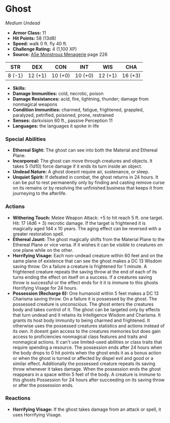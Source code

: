 # Ghost

*Medium* *Undead*

- **Armor Class:** 11
- **Hit Points:** 58 (13d8)
- **Speed:** walk 0 ft. fly 40 ft.
- **Challenge Rating:** 4 (1,100 XP)
- **Source:** [A5e Monstrous Menagerie](https://enpublishingrpg.com/products/level-up-monstrous-menagerie-a5e) page 226

| STR | DEX | CON | INT | WIS | CHA |
| --- | --- | --- | --- | --- | --- |
| 8 (-1) | 12 (+1) | 10 (+0) | 10 (+0) | 12 (+1) | 16 (+3) |

- **Skills:** 
- **Damage Immunities:** cold, necrotic, poison
- **Damage Resistances:** acid, fire, lightning, thunder; damage from nonmagical weapons
- **Condition Immunities:** charmed, fatigue, frightened, grappled, paralyzed, petrified, poisoned, prone, restrained
- **Senses:** darkvision 60 ft., passive Perception 11
- **Languages:** the languages it spoke in life
### Special Abilities
- **Ethereal Sight:** The ghost can see into both the Material and Ethereal Plane.
- **Incorporeal:** The ghost can move through creatures and objects. It takes 5 (1d10) force damage if it ends its turn inside an object.
- **Undead Nature:** A ghost doesnt require air, sustenance, or sleep.
- **Unquiet Spirit:** If defeated in combat, the ghost returns in 24 hours. It can be put to rest permanently only by finding and casting remove curse on its remains or by resolving the unfinished business that keeps it from journeying to the afterlife.
### Actions
- **Withering Touch:** Melee Weapon Attack: +5 to hit  reach 5 ft.  one target. Hit: 17 (4d6 + 3) necrotic damage. If the target is frightened  it is magically aged 1d4 x 10 years. The aging effect can be reversed with a greater restoration spell.
- **Ethereal Jaunt:** The ghost magically shifts from the Material Plane to the Ethereal Plane or vice versa. If it wishes  it can be visible to creatures on one plane while on the other.
- **Horrifying Visage:** Each non-undead creature within 60 feet and on the same plane of existence that can see the ghost makes a DC 13 Wisdom saving throw. On a failure  a creature is frightened for 1 minute. A frightened creature repeats the saving throw at the end of each of its turns  ending the effect on itself on a success. If a creatures saving throw is successful or the effect ends for it  it is immune to this ghosts Horrifying Visage for 24 hours.
- **Possession (Recharge 6):** One humanoid within 5 feet makes a DC 13 Charisma saving throw. On a failure  it is possessed by the ghost. The possessed creature is unconscious. The ghost enters the creatures body and takes control of it. The ghost can be targeted only by effects that turn undead  and it retains its Intelligence  Wisdom  and Charisma. It grants its host body immunity to being charmed and frightened. It otherwise uses the possessed creatures statistics and actions instead of its own. It doesnt gain access to the creatures memories but does gain access to proficiencies  nonmagical class features and traits  and nonmagical actions. It can't use limited-used abilities or class traits that require spending a resource. The possession ends after 24 hours  when the body drops to 0 hit points  when the ghost ends it as a bonus action  or when the ghost is turned or affected by dispel evil and good or a similar effect. Additionally  the possessed creature repeats its saving throw whenever it takes damage. When the possession ends  the ghost reappears in a space within 5 feet of the body. A creature is immune to this ghosts Possession for 24 hours after succeeding on its saving throw or after the possession ends.
### Reactions
- **Horrifying Visage:** If the ghost takes damage from an attack or spell, it uses Horrifying Visage.


